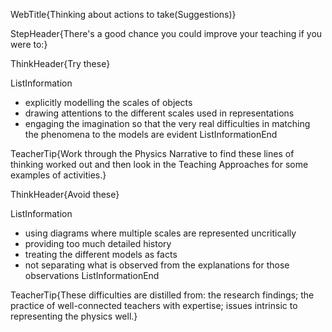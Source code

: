 WebTitle{Thinking about actions to take(Suggestions)}

StepHeader{There's a good chance you could improve your teaching if you were to:}

ThinkHeader{Try these}

ListInformation
- explicitly modelling the scales of objects
- drawing attentions to the different scales used in representations
- engaging the imagination so that the very real difficulties in matching the phenomena to the models are evident
ListInformationEnd

TeacherTip{Work through the Physics Narrative to find these lines of thinking worked out and then look in the Teaching Approaches for some examples of activities.}

ThinkHeader{Avoid these}

ListInformation
- using diagrams where multiple scales are represented uncritically
- providing too much detailed history
- treating the different models as facts
- not separating what is observed from the explanations for those observations
ListInformationEnd

TeacherTip{These difficulties are distilled from: the research findings; the practice of well-connected teachers with expertise; issues intrinsic to representing the physics well.}

